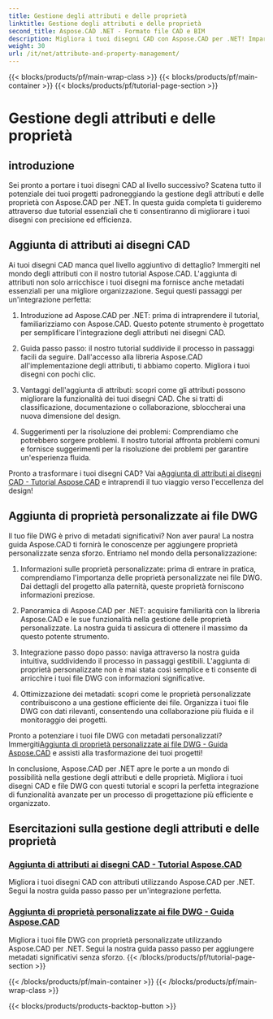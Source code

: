 ```yaml
---
title: Gestione degli attributi e delle proprietà
linktitle: Gestione degli attributi e delle proprietà
second_title: Aspose.CAD .NET - Formato file CAD e BIM
description: Migliora i tuoi disegni CAD con Aspose.CAD per .NET! Impara ad aggiungere attributi e proprietà personalizzate senza problemi attraverso i tutorial. Migliora i tuoi progetti senza sforzo.
weight: 30
url: /it/net/attribute-and-property-management/
---
```


{{< blocks/products/pf/main-wrap-class >}}
{{< blocks/products/pf/main-container >}}
{{< blocks/products/pf/tutorial-page-section >}}

# Gestione degli attributi e delle proprietà



## introduzione

Sei pronto a portare i tuoi disegni CAD al livello successivo? Scatena tutto il potenziale dei tuoi progetti padroneggiando la gestione degli attributi e delle proprietà con Aspose.CAD per .NET. In questa guida completa ti guideremo attraverso due tutorial essenziali che ti consentiranno di migliorare i tuoi disegni con precisione ed efficienza.

## Aggiunta di attributi ai disegni CAD

Ai tuoi disegni CAD manca quel livello aggiuntivo di dettaglio? Immergiti nel mondo degli attributi con il nostro tutorial Aspose.CAD. L'aggiunta di attributi non solo arricchisce i tuoi disegni ma fornisce anche metadati essenziali per una migliore organizzazione. Segui questi passaggi per un'integrazione perfetta:

1. Introduzione ad Aspose.CAD per .NET: prima di intraprendere il tutorial, familiarizziamo con Aspose.CAD. Questo potente strumento è progettato per semplificare l'integrazione degli attributi nei disegni CAD.

2. Guida passo passo: il nostro tutorial suddivide il processo in passaggi facili da seguire. Dall'accesso alla libreria Aspose.CAD all'implementazione degli attributi, ti abbiamo coperto. Migliora i tuoi disegni con pochi clic.

3. Vantaggi dell'aggiunta di attributi: scopri come gli attributi possono migliorare la funzionalità dei tuoi disegni CAD. Che si tratti di classificazione, documentazione o collaborazione, sbloccherai una nuova dimensione del design.

4. Suggerimenti per la risoluzione dei problemi: Comprendiamo che potrebbero sorgere problemi. Il nostro tutorial affronta problemi comuni e fornisce suggerimenti per la risoluzione dei problemi per garantire un'esperienza fluida.

 Pronto a trasformare i tuoi disegni CAD? Vai a[Aggiunta di attributi ai disegni CAD - Tutorial Aspose.CAD](./adding-attributes-to-cad-drawings/) e intraprendi il tuo viaggio verso l'eccellenza del design!

## Aggiunta di proprietà personalizzate ai file DWG

Il tuo file DWG è privo di metadati significativi? Non aver paura! La nostra guida Aspose.CAD ti fornirà le conoscenze per aggiungere proprietà personalizzate senza sforzo. Entriamo nel mondo della personalizzazione:

1. Informazioni sulle proprietà personalizzate: prima di entrare in pratica, comprendiamo l'importanza delle proprietà personalizzate nei file DWG. Dai dettagli del progetto alla paternità, queste proprietà forniscono informazioni preziose.

2. Panoramica di Aspose.CAD per .NET: acquisire familiarità con la libreria Aspose.CAD e le sue funzionalità nella gestione delle proprietà personalizzate. La nostra guida ti assicura di ottenere il massimo da questo potente strumento.

3. Integrazione passo dopo passo: naviga attraverso la nostra guida intuitiva, suddividendo il processo in passaggi gestibili. L'aggiunta di proprietà personalizzate non è mai stata così semplice e ti consente di arricchire i tuoi file DWG con informazioni significative.

4. Ottimizzazione dei metadati: scopri come le proprietà personalizzate contribuiscono a una gestione efficiente dei file. Organizza i tuoi file DWG con dati rilevanti, consentendo una collaborazione più fluida e il monitoraggio dei progetti.

 Pronto a potenziare i tuoi file DWG con metadati personalizzati? Immergiti[Aggiunta di proprietà personalizzate ai file DWG - Guida Aspose.CAD](./adding-custom-properties-to-dwg/) e assisti alla trasformazione dei tuoi progetti!

In conclusione, Aspose.CAD per .NET apre le porte a un mondo di possibilità nella gestione degli attributi e delle proprietà. Migliora i tuoi disegni CAD e file DWG con questi tutorial e scopri la perfetta integrazione di funzionalità avanzate per un processo di progettazione più efficiente e organizzato.
## Esercitazioni sulla gestione degli attributi e delle proprietà
### [Aggiunta di attributi ai disegni CAD - Tutorial Aspose.CAD](./adding-attributes-to-cad-drawings/)
Migliora i tuoi disegni CAD con attributi utilizzando Aspose.CAD per .NET. Segui la nostra guida passo passo per un'integrazione perfetta.
### [Aggiunta di proprietà personalizzate ai file DWG - Guida Aspose.CAD](./adding-custom-properties-to-dwg/)
Migliora i tuoi file DWG con proprietà personalizzate utilizzando Aspose.CAD per .NET. Segui la nostra guida passo passo per aggiungere metadati significativi senza sforzo.
{{< /blocks/products/pf/tutorial-page-section >}}

{{< /blocks/products/pf/main-container >}}
{{< /blocks/products/pf/main-wrap-class >}}

{{< blocks/products/products-backtop-button >}}
